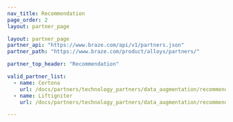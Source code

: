 ```yaml
---
nav_title: Recommendation
page_order: 2
layout: partner_page

layout: partner_page
partner_api: "https://www.braze.com/api/v1/partners.json"
partner_path: "https://www.braze.com/product/alloys/partners/"

partner_top_header: "Recommendation"

valid_partner_list:
  - name: Certona
    url: /docs/partners/technology_partners/data_augmentation/recommendation/certona/
  - name: Liftigniter
    url: /docs/partners/technology_partners/data_augmentation/recommendation/liftigniter/

---
```

